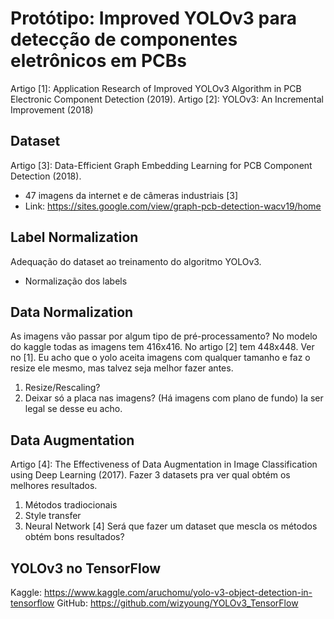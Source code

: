 # Protótipo: Improved YOLOv3 para detecção de componentes eletrônicos em PCBs
Artigo [1]: Application Research of Improved YOLOv3 Algorithm in PCB Electronic Component Detection (2019).
Artigo [2]: YOLOv3: An Incremental Improvement (2018)

## Dataset
Artigo [3]: Data-Efficient Graph Embedding Learning for PCB Component Detection (2018).
* 47 imagens da internet e de câmeras industriais [3]
* Link: https://sites.google.com/view/graph-pcb-detection-wacv19/home

## Label Normalization
Adequação do dataset ao treinamento do algoritmo YOLOv3.
* Normalização dos labels

## Data Normalization
As imagens vão passar por algum tipo de pré-processamento? No modelo do kaggle todas as imagens tem 416x416. No artigo [2] tem 448x448. Ver no [1]. Eu acho que o yolo aceita imagens com qualquer tamanho e faz o resize ele mesmo, mas talvez seja melhor fazer antes.
1. Resize/Rescaling?
2. Deixar só a placa nas imagens? (Há imagens com plano de fundo) Ia ser legal se desse eu acho.

## Data Augmentation
Artigo [4]: The Effectiveness of Data Augmentation in Image Classification using Deep Learning (2017).
Fazer 3 datasets pra ver qual obtém os melhores resultados.
1. Métodos tradiocionais
2. Style transfer
3. Neural Network [4]
Será que fazer um dataset que mescla os métodos obtém bons resultados?

## YOLOv3 no TensorFlow
Kaggle: https://www.kaggle.com/aruchomu/yolo-v3-object-detection-in-tensorflow
GitHub: https://github.com/wizyoung/YOLOv3_TensorFlow